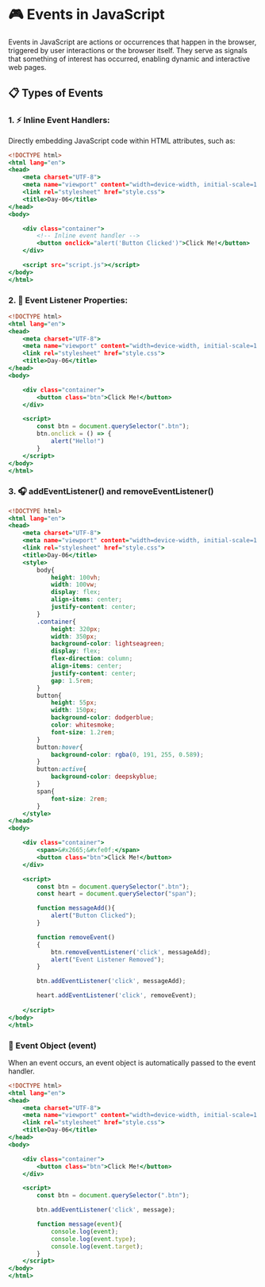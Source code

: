 # 🎮 Events in JavaScript

Events in JavaScript are actions or occurrences that happen in the browser, triggered by user interactions or the browser itself. They serve as signals that something of interest has occurred, enabling dynamic and interactive web pages.

## 📋 Types of Events

### 1. ⚡ Inline Event Handlers:
Directly embedding JavaScript code within HTML attributes, such as:

```html:example-inline.html
<!DOCTYPE html>
<html lang="en">
<head>
    <meta charset="UTF-8">
    <meta name="viewport" content="width=device-width, initial-scale=1.0">
    <link rel="stylesheet" href="style.css">
    <title>Day-06</title>
</head>
<body>

    <div class="container">
        <!-- Inline event handler -->
        <button onclick="alert('Button Clicked')">Click Me!</button>
    </div>

    <script src="script.js"></script>
</body>
</html>
```

### 2. 🔄 Event Listener Properties:

```html:example-property.html
<!DOCTYPE html>
<html lang="en">
<head>
    <meta charset="UTF-8">
    <meta name="viewport" content="width=device-width, initial-scale=1.0">
    <link rel="stylesheet" href="style.css">
    <title>Day-06</title>
</head>
<body>

    <div class="container">
        <button class="btn">Click Me!</button>
    </div>

    <script>
        const btn = document.querySelector(".btn");
        btn.onclick = () => {
            alert("Hello!")
        }
    </script>
</body>
</html>
```

### 3. 🎧 addEventListener() and removeEventListener()

```html:example-addeventlistener.html
<!DOCTYPE html>
<html lang="en">
<head>
    <meta charset="UTF-8">
    <meta name="viewport" content="width=device-width, initial-scale=1.0">
    <link rel="stylesheet" href="style.css">
    <title>Day-06</title>
    <style>
        body{
            height: 100vh;
            width: 100vw;
            display: flex;
            align-items: center;
            justify-content: center;
        }
        .container{
            height: 320px;
            width: 350px;
            background-color: lightseagreen;
            display: flex;
            flex-direction: column;
            align-items: center;
            justify-content: center;
            gap: 1.5rem;
        }
        button{
            height: 55px;
            width: 150px;
            background-color: dodgerblue;
            color: whitesmoke;
            font-size: 1.2rem;
        }
        button:hover{
            background-color: rgba(0, 191, 255, 0.589);
        }
        button:active{
            background-color: deepskyblue;
        }
        span{
            font-size: 2rem;
        }
    </style>
</head>
<body>

    <div class="container">
        <span>&#x2665;&#xfe0f;</span>
        <button class="btn">Click Me!</button>
    </div>

    <script>
        const btn = document.querySelector(".btn");
        const heart = document.querySelector("span");

        function messageAdd(){
            alert("Button Clicked");
        }

        function removeEvent()
        {
            btn.removeEventListener('click', messageAdd);
            alert("Event Listener Removed");
        }

        btn.addEventListener('click', messageAdd);

        heart.addEventListener('click', removeEvent);
        
    </script>
</body>
</html>
```

### 🎯 Event Object (event)

When an event occurs, an event object is automatically passed to the event handler.

```html:example-event-object.html
<!DOCTYPE html>
<html lang="en">
<head>
    <meta charset="UTF-8">
    <meta name="viewport" content="width=device-width, initial-scale=1.0">
    <link rel="stylesheet" href="style.css">
    <title>Day-06</title>
</head>
<body>

    <div class="container">
        <button class="btn">Click Me!</button>
    </div>

    <script>
        const btn = document.querySelector(".btn");

        btn.addEventListener('click', message);

        function message(event){
            console.log(event);
            console.log(event.type);
            console.log(event.target);
        }
    </script>
</body>
</html>
```
